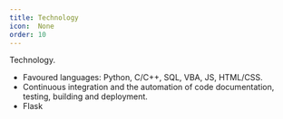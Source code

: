 ```yaml
---
title: Technology
icon:  None
order: 10
---
```


Technology.

- Favoured languages: Python, C/C++, SQL, VBA, JS, HTML/CSS.
- Continuous integration and the automation of code documentation, testing, building and deployment.
- Flask